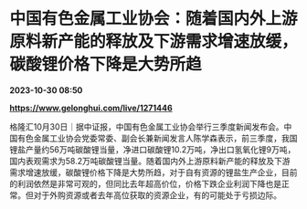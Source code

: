 # 中国有色金属工业协会：随着国内外上游原料新产能的释放及下游需求增速放缓，碳酸锂价格下降是大势所趋

**2023-10-30 08:50**

**https://www.gelonghui.com/live/1271446**

格隆汇10月30日｜据中证报，中国有色金属工业协会举行三季度新闻发布会。中国有色金属工业协会党委常委、副会长兼新闻发言人陈学森表示，前三季度，我国锂盐产量约56万吨碳酸锂当量，净进口碳酸锂10.2万吨，净出口氢氧化锂9万吨，国内表观需求为58.2万吨碳酸锂当量。随着国内外上游原料新产能的释放及下游需求增速放缓，碳酸锂价格下降是大势所趋，对于自有资源的锂盐生产企业，目前的利润依然是非常可观的，但同比去年超高价位，价格下跌企业利润下降也是正常。但对于外购资源或者去年高位获取的资源企业，有的可能处于亏损边际。